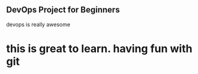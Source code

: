 ## DevOps Project for Beginners   

devops is really awesome
 
 
 # this is great to learn. having fun with git
